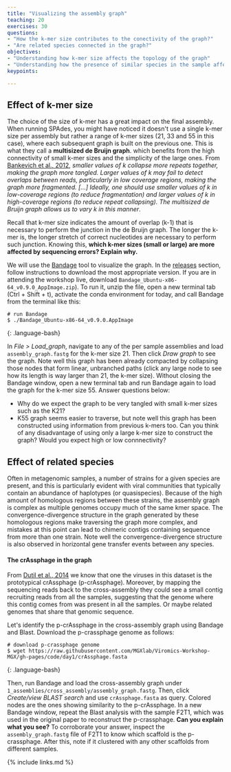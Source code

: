 ```yaml
---
title: "Visualizing the assembly graph"
teaching: 20
exercises: 30
questions:
- "How the k-mer size contributes to the conectivity of the graph?"
- "Are related species connected in the graph?"
objectives:
- "Understanding how k-mer size affects the topology of the graph"
- "Understanding how the presence of similar species in the sample affects the graph"
keypoints:

---
```


## Effect of k-mer size

The choice of the size of k-mer has a great impact on the final assembly. When running
SPAdes, you might have noticed it doesn't use a single k-mer size per assembly but
rather a range of k-mer sizes (21, 33 and 55 in this case), where each subsequent
graph is built on the previous one. This is what they call a __multisized de Bruijn graph__.
which benefits from the high connectivity of small k-mer sizes and the simplicity of
the large ones. From [Bankevich et al., 2012](https://www.ncbi.nlm.nih.gov/pmc/articles/PMC3342519/),
_smaller values of k collapse more repeats together, making the graph more tangled.
Larger values of k may fail to detect overlaps between reads, particularly in low
coverage regions, making the graph more fragmented. [...] Ideally, one should use
smaller values of k in low-coverage regions (to reduce fragmentation) and larger
values of k in high-coverage regions (to reduce repeat collapsing). The multisized
de Bruijn graph allows us to vary k in this manner_.

Recall that k-mer size indicates the amount of overlap (k-1) that is necessary to
perform the junction in the de Bruijn graph. The longer the k-mer is, the longer stretch
of correct nucleotides are necessary to perform such junction. Knowing this, **which
k-mer sizes (small or large) are more affected by sequencing errors? Explain why.**

We will use the [Bandage](https://github.com/rrwick/Bandage) tool to visualize
the graph. In the [releases](https://github.com/rrwick/Bandage/releases/) section,
follow instructions to download the most appropriate version. If you are in attending
the workshop live, download `Bandage_Ubuntu-x86-64_v0.9.0_AppImage.zip`).
To run it, unzip the file, open a new terminal tab (Ctrl + Shift + t), activate the conda
environment for today, and call Bandage from the terminal like this:

~~~
# run Bandage
$ ./Bandage_Ubuntu-x86-64_v0.9.0.AppImage
~~~
{: .language-bash}

In _File > Load_graph_, navigate to any of the per sample assemblies and load
`assembly_graph.fastg` for the k-mer size 21. Then click _Draw graph_ to see the
graph. Note well this graph has been already compacted by collapsing those nodes
that form linear, unbranched paths (click any large node to see how its length is
way larger than 21, the k-mer size). Without closing the Bandage window, open a new
terminal tab and run Bandage again to load the graph for the k-mer size 55. Answer
questions below:

- Why do we expect the graph to be very tangled with small k-mer sizes such as the K21?
- K55 graph seems easier to traverse, but note well this graph has been constructed
using information from previous k-mers too. Can you think of any disadvantage of
using only a large k-mer size to construct the graph? Would you expect high or low
connnectivity?




## Effect of related species

Often in metagenomic samples, a number of strains for a given species are present,
and this is particularly evident with viral communities that typically contain an
abundance of haplotypes (or quasispecies). Because of the high amount of homologous
regions between these strains, the assembly graph is complex as multiple genomes
occupy much of the same kmer space. The convergence-divergence structure in the graph
generated by these homologous regions make traversing the graph more complex, and
mistakes at this point can lead to chimeric contigs containing sequence from more
than one strain. Note well the convergence-divergence structure is also observed
in horizontal gene transfer events between any species.

#### The crAssphage in the graph

From [Dutil et al., 2014](https://www.nature.com/articles/ncomms5498#Sec9) we know
that one the viruses in this dataset is the prototypical crAssphage (p-crAssphage).
Moreover, by mapping the sequencing reads back to the cross-assembly they could
see a small contig recruiting reads from all the samples, suggesting that the genome
where this contig comes from was present in all the samples. Or maybe related genomes
that share that genomic sequence.

Let's identify the p-crAssphage in the cross-assembly graph using Bandage and Blast.
Download the p-crassphage genome as follows:

~~~
# download p-crassphage genome
$ wget https://raw.githubusercontent.com/MGXlab/Viromics-Workshop-MGX/gh-pages/code/day1/crAssphage.fasta
~~~
{: .language-bash}


Then, run Bandage and load the cross-assembly graph under `1_assemblies/cross_assembly/assembly_graph.fastg`.
Then, click _Create/view BLAST search_ and use `crAssphage.fasta` as query. Colored
nodes are the ones showing similarity to the p-crAssphage. In a new Bandage window,
repeat the Blast analysis with the sample F2T1, which was used in the original paper
to reconstruct the p-crassphage. **Can you explain what you see?** To corroborate
your answer, inspect the `assembly_graph.fastg` file of F2T1 to know which scaffold
is the p-crassphage. After this, note if it clustered with any other scaffolds from
different samples.



{% include links.md %}

